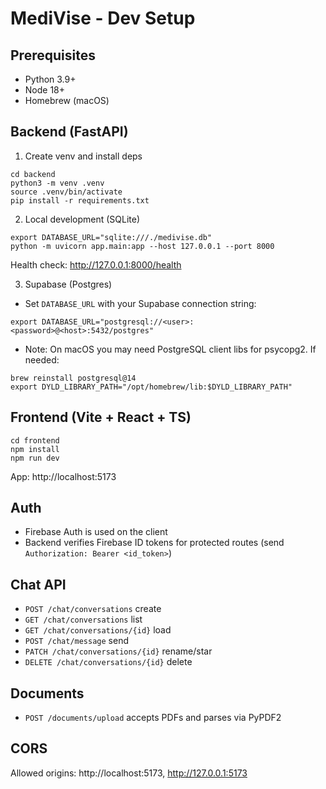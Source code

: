 # MediVise - Dev Setup

## Prerequisites
- Python 3.9+
- Node 18+
- Homebrew (macOS)

## Backend (FastAPI)

1) Create venv and install deps
```
cd backend
python3 -m venv .venv
source .venv/bin/activate
pip install -r requirements.txt
```

2) Local development (SQLite)
```
export DATABASE_URL="sqlite:///./medivise.db"
python -m uvicorn app.main:app --host 127.0.0.1 --port 8000
```

Health check: http://127.0.0.1:8000/health

3) Supabase (Postgres)
- Set `DATABASE_URL` with your Supabase connection string:
```
export DATABASE_URL="postgresql://<user>:<password>@<host>:5432/postgres"
```
- Note: On macOS you may need PostgreSQL client libs for psycopg2. If needed:
```
brew reinstall postgresql@14
export DYLD_LIBRARY_PATH="/opt/homebrew/lib:$DYLD_LIBRARY_PATH"
```

## Frontend (Vite + React + TS)
```
cd frontend
npm install
npm run dev
```

App: http://localhost:5173

## Auth
- Firebase Auth is used on the client
- Backend verifies Firebase ID tokens for protected routes (send `Authorization: Bearer <id_token>`)

## Chat API
- `POST /chat/conversations` create
- `GET /chat/conversations` list
- `GET /chat/conversations/{id}` load
- `POST /chat/message` send
- `PATCH /chat/conversations/{id}` rename/star
- `DELETE /chat/conversations/{id}` delete

## Documents
- `POST /documents/upload` accepts PDFs and parses via PyPDF2

## CORS
Allowed origins: http://localhost:5173, http://127.0.0.1:5173



